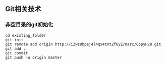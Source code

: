 ## Git相关技术

### 非空目录的git初始化

~~~shell
cd existing_folder
git init
git remote add origin http://iZwz9bpej4l4qx4tnt2f6yZ/marc/CopyH28.git
git add .
git commit
git push -u origin master
~~~

